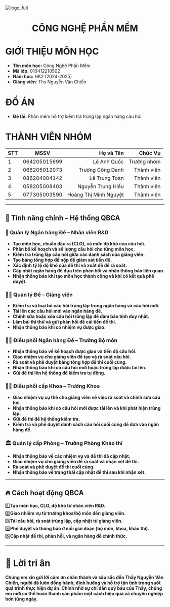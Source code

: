 
    
![logo_full](https://github.com/user-attachments/assets/1d1ff715-d5e9-4377-88cb-3c420806708b)


<h1 align="center"><b>CÔNG NGHỆ PHẦN MỀM</b></h1>

# GIỚI THIỆU MÔN HỌC
* **Tên môn học:** Công Nghệ Phần Mềm
* **Mã lớp:** 010412210502
* **Năm học:** HK2 (2024-2025)
* **Giảng viên**: Ths Nguyễn Văn Chiến 

# ĐỒ ÁN 
* **Đề tài:** Phần mềm hỗ trợ kiểm tra trùng lặp ngân hàng câu hỏi

# THÀNH VIÊN NHÓM
| STT    | MSSV          | Họ và Tên              |Chức Vụ    |
| ------ |:-------------:| ----------------------:|----------:|
|   1    | 064205015699  | Lê Anh Quốc            |Trưởng nhóm|
|   2    | 066205012073  | Trương Công Danh       |Thành viên |
|   3    | 086204004142  | Lê Trung Toàn          |Thành viên |
|   4    | 058205008403  | Nguyễn Trung Hiếu      |Thành viên |
|   5    | 077305003590  | Hoàng Thị Minh Nguyệt  |Thành viên |

---

## 🌟 Tính năng chính – Hệ thống QBCA
### 🧪 Quản lý Ngân hàng Đề – Nhân viên R&D
* **Tạo môn học, chuẩn đầu ra (CLO), và mức độ khó của câu hỏi.**
* **Phân bổ kế hoạch và số lượng câu hỏi cho từng môn học.**
* **Kiểm tra trùng lặp câu hỏi giữa các danh sách của giảng viên.**
* **Tạo bảng tổng hợp đề nộp để giám sát tiến độ.**
* **Xác định tỷ lệ độ khó của đề thi và xuất đề để rà soát.**
* **Cập nhật ngân hàng đề dựa trên phản hồi và nhận thông báo liên quan.**
* **Nhận thông báo khi tạo môn học thành công và khi có kết quả phê duyệt.**
### 👨‍🏫 Quản lý Đề – Giảng viên
* **Kiểm tra và loại bỏ câu hỏi trùng lặp trong ngân hàng và câu hỏi mới.**
* **Tải lên các câu hỏi mới vào ngân hàng đề.**
* **Chỉnh sửa hoặc xóa câu hỏi trùng lặp để đảm bảo tính duy nhất.**
* **Làm bài thi thử và gửi phản hồi để cải tiến đề thi.**
* **Nhận thông báo khi có nhiệm vụ được giao.**
### 🧑‍💼 Điều phối Ngân hàng Đề – Trưởng Bộ môn
* **Nhận thông báo về kế hoạch được giao và tiến độ câu hỏi.**
* **Giao nhiệm vụ cho giảng viên để tạo và rà soát câu hỏi.**
* **Rà soát và phê duyệt bảng tổng hợp đề thi cuối cùng.**
* **Nhận thông báo khi có câu hỏi mới hoặc trùng lặp được tải lên.**
* **Gửi đề thi lên hệ thống để kiểm tra tự động.**
### 👨‍🎓 Điều phối cấp Khoa – Trưởng Khoa
* **Giao nhiệm vụ cụ thể cho giảng viên về việc rà soát và chỉnh sửa câu hỏi.**
* **Nhận thông báo khi có câu hỏi mới được tải lên và khi phát hiện trùng lặp.**
* **Gửi đề thi để hệ thống kiểm tra.**
* **Kiểm tra và phê duyệt danh sách câu hỏi cuối cùng để đưa vào ngân hàng đề.**
### 🏛️ Quản lý cấp Phòng – Trưởng Phòng Khảo thí
* **Nhận thông báo về các nhiệm vụ và đề thi đã cập nhật.**
* **Giao nhiệm vụ cho giảng viên để rà soát và nhận xét đề thi.**
* **Rà soát và phê duyệt đề thi cuối cùng.**
* **Nhận thông báo về trạng thái cập nhật đề thi sau khi nhận xét.**
---

## 🔥 **Cách hoạt động QBCA**

1️⃣**Tạo môn học, CLO, độ khó từ nhân viên R&D.**  
2️⃣**Giao nhiệm vụ từ trưởng khoa/bộ môn đến giảng viên.**  
3️⃣**Tải câu hỏi, rà soát trùng lặp, cập nhật từ giảng viên.**  
4️⃣**Phê duyệt và thông báo ở mỗi giai đoạn (bộ môn, khoa, khảo thí).**  
5️⃣**Cập nhật đề thi, phản hồi, và ngân hàng đề chính thức.**

---

# 🙏 **Lời tri ân**
**Chúng em xin gửi lời cảm ơn chân thành và sâu sắc đến Thầy Nguyễn Văn Chiến, người đã luôn đồng hành, định hướng và hỗ trợ tận tình trong suốt quá trình thực hiện dự án. Chính nhờ sự chỉ dẫn quý báu của Thầy, chúng em mới có thể hoàn thành sản phẩm một cách hiệu quả và chuyên nghiệp hơn từng ngày.**

